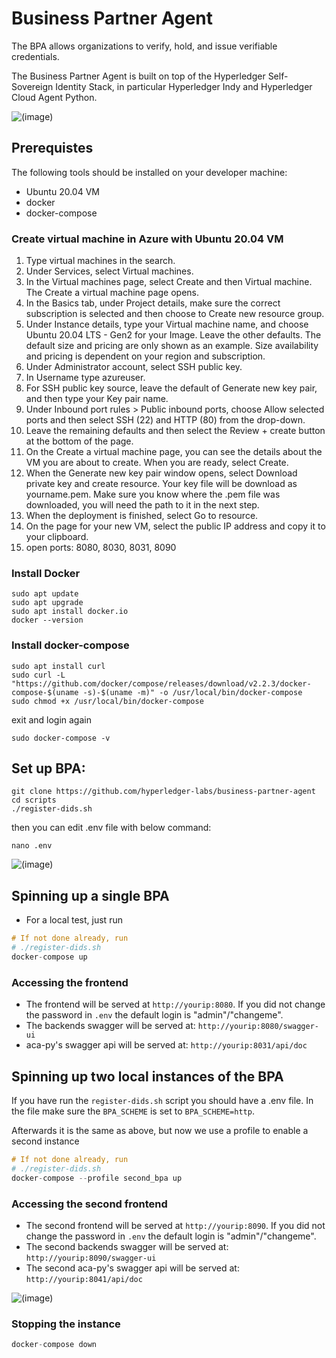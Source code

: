 # Business Partner Agent

The BPA allows organizations to verify, hold, and issue verifiable credentials.

The Business Partner Agent is built on top of the Hyperledger Self-Sovereign Identity Stack, in particular Hyperledger Indy and Hyperledger Cloud Agent Python.

![(image)](https://i.postimg.cc/T1rFsz7j/BPA.jpg)

## Prerequistes
The following tools should be installed on your developer machine:
- Ubuntu 20.04 VM
- docker
- docker-compose

### Create virtual machine in Azure with Ubuntu 20.04 VM
1.	Type virtual machines in the search.
2.	Under Services, select Virtual machines.
3.	In the Virtual machines page, select Create and then Virtual machine. The Create a virtual machine page opens.
4.	In the Basics tab, under Project details, make sure the correct subscription is selected and then choose to Create new resource group. 
5.	Under Instance details, type your Virtual machine name, and choose Ubuntu 20.04 LTS - Gen2 for your Image. Leave the other defaults. The default size and pricing are only shown as an example. Size availability and pricing is dependent on your region and subscription.
6.	Under Administrator account, select SSH public key.
7.	In Username type azureuser.
8.	For SSH public key source, leave the default of Generate new key pair, and then type your Key pair name.
9.	Under Inbound port rules > Public inbound ports, choose Allow selected ports and then select SSH (22) and HTTP (80) from the drop-down.
10.	Leave the remaining defaults and then select the Review + create button at the bottom of the page.
11.	On the Create a virtual machine page, you can see the details about the VM you are about to create. When you are ready, select Create.
12.	When the Generate new key pair window opens, select Download private key and create resource. Your key file will be download as yourname.pem. Make sure you know where the .pem file was downloaded, you will need the path to it in the next step.
13.	When the deployment is finished, select Go to resource.
14.	On the page for your new VM, select the public IP address and copy it to your clipboard.
15. open ports: 8080, 8030, 8031, 8090

### Install Docker
```shell
sudo apt update
sudo apt upgrade
sudo apt install docker.io
docker --version
```
### Install docker-compose
```shell
sudo apt install curl
sudo curl -L "https://github.com/docker/compose/releases/download/v2.2.3/docker-compose-$(uname -s)-$(uname -m)" -o /usr/local/bin/docker-compose
sudo chmod +x /usr/local/bin/docker-compose
```
exit and login again
```shell
sudo docker-compose -v
```
## Set up BPA:
```shell
git clone https://github.com/hyperledger-labs/business-partner-agent
cd scripts
./register-dids.sh
```
then you can edit .env file with below command:
```shell
nano .env
```
![(image)](https://i.postimg.cc/rwZdCdLS/env.jpg)
## Spinning up a single BPA
- For a local test, just run
```s
# If not done already, run
# ./register-dids.sh
docker-compose up
```

### Accessing the frontend

- The frontend will be served at `http://yourip:8080`. If you did not change the password in `.env` the default login is "admin"/"changeme".
- The backends swagger will be served at: `http://yourip:8080/swagger-ui`
- aca-py's swagger api will be served at: `http://yourip:8031/api/doc`

## Spinning up two local instances of the BPA

If you have run the `register-dids.sh` script you should have a .env file. In the file make sure the `BPA_SCHEME` is set to `BPA_SCHEME=http`.

Afterwards it is the same as above, but now we use a profile to enable a second instance

```s
# If not done already, run
# ./register-dids.sh
docker-compose --profile second_bpa up
```

### Accessing the second frontend
- The second frontend will be served at `http://yourip:8090`. If you did not change the password in `.env` the default login is "admin"/"changeme".
- The second backends swagger will be served at: `http://yourip:8090/swagger-ui`
- The second aca-py's swagger api will be served at: `http://yourip:8041/api/doc`

![(image)](https://i.postimg.cc/Bt90Xv09/BPA2.jpg)

### Stopping the instance

```s
docker-compose down
```
